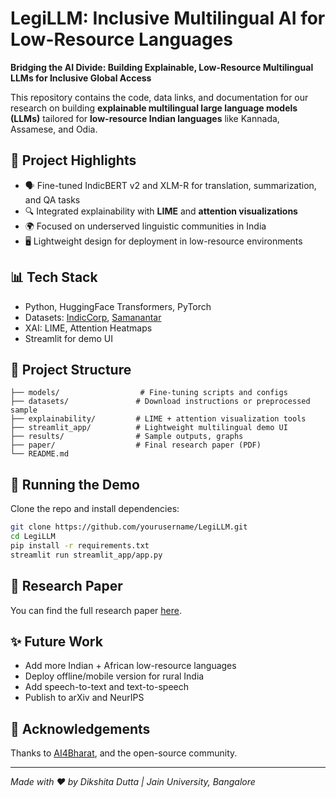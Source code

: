 
# LegiLLM: Inclusive Multilingual AI for Low-Resource Languages

**Bridging the AI Divide: Building Explainable, Low-Resource Multilingual LLMs for Inclusive Global Access**

This repository contains the code, data links, and documentation for our research on building **explainable multilingual large language models (LLMs)** tailored for **low-resource Indian languages** like Kannada, Assamese, and Odia.

## 🧠 Project Highlights

- 🗣️ Fine-tuned IndicBERT v2 and XLM-R for translation, summarization, and QA tasks
- 🔍 Integrated explainability with **LIME** and **attention visualizations**
- 🌍 Focused on underserved linguistic communities in India
- 🖥️ Lightweight design for deployment in low-resource environments

## 📊 Tech Stack

- Python, HuggingFace Transformers, PyTorch
- Datasets: [IndicCorp](https://ai4bharat.iitm.ac.in/indicnlp_corpus/), [Samanantar](https://ai4bharat.iitm.ac.in/samanantar/)
- XAI: LIME, Attention Heatmaps
- Streamlit for demo UI

## 📂 Project Structure

```
├── models/                  # Fine-tuning scripts and configs
├── datasets/               # Download instructions or preprocessed sample
├── explainability/         # LIME + attention visualization tools
├── streamlit_app/          # Lightweight multilingual demo UI
├── results/                # Sample outputs, graphs
├── paper/                  # Final research paper (PDF)
└── README.md
```

## 🚀 Running the Demo

Clone the repo and install dependencies:

```bash
git clone https://github.com/yourusername/LegiLLM.git
cd LegiLLM
pip install -r requirements.txt
streamlit run streamlit_app/app.py
```

## 📄 Research Paper

You can find the full research paper [here](./paper/AI_Multilingual_LLM_Research_Paper_FINAL.pdf).

## ✨ Future Work

- Add more Indian + African low-resource languages
- Deploy offline/mobile version for rural India
- Add speech-to-text and text-to-speech
- Publish to arXiv and NeurIPS

## 🙏 Acknowledgements

Thanks to [AI4Bharat](https://ai4bharat.org), and the open-source community.

---

*Made with ❤️ by Dikshita Dutta | Jain University, Bangalore*
